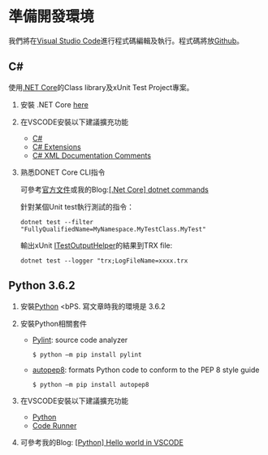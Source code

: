 # 準備開發環境

我們將在[Visual Studio Code](https://code.visualstudio.com/)進行程式碼編輯及執行。程式碼將放[Github](https://github.com/KarateJB/DesignPattern.Sample)。

## C#

使用[.NET Core](https://www.microsoft.com/net/download/windows)的Class library及xUnit Test Project專案。

1. 安裝 .NET Core [here](https://www.microsoft.com/net/download/windows)

2. 在VSCODE安裝以下建議擴充功能

   * [C#](https://marketplace.visualstudio.com/items?itemName=ms-vscode.csharp)
   * [C# Extensions](https://marketplace.visualstudio.com/items?itemName=jchannon.csharpextensions)
   * [C# XML Documentation Comments](https://marketplace.visualstudio.com/items?itemName=k--kato.docomment)

3. 熟悉DONET Core CLI指令

   可參考[官方文件](https://docs.microsoft.com/zh-tw/dotnet/core/tools/?tabs=netcore2x)或我的Blog:[[.Net Core] dotnet commands](http://karatejb.blogspot.tw/2017/06/net-core-dotnet-commands.html)

   針對某個Unit test執行測試的指令：

   ```
   dotnet test --filter "FullyQualifiedName=MyNamespace.MyTestClass.MyTest"
   ```

   輸出xUnit [ITestOutputHelper](https://xunit.github.io/docs/capturing-output.html)的結果到TRX file:

   ```
   dotnet test --logger "trx;LogFileName=xxxx.trx
   ```



## Python 3.6.2

1. 安裝[Python](https://www.python.org/downloads/)
   <bPS. 寫文章時我的環境是 3.6.2

2. 安裝Python相關套件
   
   * [Pylint](https://github.com/PyCQA/pylint): source code analyzer
     
     ```
     $ python –m pip install pylint
     ```

   * [autopep8](https://github.com/hhatto/autopep8): formats Python code to conform to the PEP 8 style guide

     ```
     $ python –m pip install autopep8
     ```

3. 在VSCODE安裝以下建議擴充功能
   - [Python](https://marketplace.visualstudio.com/items?itemName=donjayamanne.python)
   - [Code Runner](https://marketplace.visualstudio.com/items?itemName=formulahendry.code-runner)

4. 可參考我的Blog: [[Python] Hello world in VSCODE](http://karatejb.blogspot.tw/2017/08/python-hello-world-in-vscode.html)


